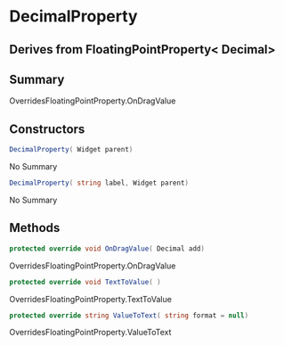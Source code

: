# DecimalProperty

## Derives from FloatingPointProperty< Decimal>

## Summary

OverridesFloatingPointProperty<T>.OnDragValue
## Constructors

```c#
DecimalProperty( Widget parent) 
```
No Summary
```c#
DecimalProperty( string label, Widget parent) 
```
No Summary
## Methods

```c#
protected override void OnDragValue( Decimal add) 
```
OverridesFloatingPointProperty<T>.OnDragValue
```c#
protected override void TextToValue( ) 
```
OverridesFloatingPointProperty<T>.TextToValue
```c#
protected override string ValueToText( string format = null) 
```
OverridesFloatingPointProperty<T>.ValueToText
